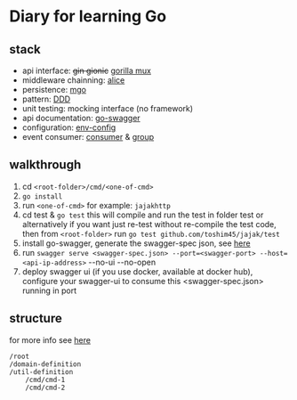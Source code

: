 # Diary for learning Go

## stack
* api interface: ~~gin gionic~~ [gorilla mux](https://github.com/gorilla/mux)
* middleware chainning: [alice](https://github.com/justinas/alice)
* persistence: [mgo](https://gopkg.in/mgo.v2)
* pattern: [DDD](https://en.wikipedia.org/wiki/Domain-driven_design)
* unit testing: mocking interface (no framework)
* api documentation: [go-swagger](https://github.com/go-swagger/go-swagger)
* configuration: [env-config](https://github.com/kelseyhightower/envconfig)
* event consumer: [consumer](github.com/Shopify/sarama) & [group](github.com/wvanbergen/kafka/consumergroup) 

## walkthrough
1. cd `<root-folder>/cmd/<one-of-cmd>`
1. `go install`
1. run `<one-of-cmd>` for example: `jajakhttp`
1. cd test & `go test` this will compile and run the test in folder test or alternatively if you want just re-test without re-compile the test code, then from `<root-folder>` run ```go test github.com/toshim45/jajak/test```
1. install go-swagger, generate the swagger-spec json, see [here](https://goswagger.io)
1. run `swagger serve <swagger-spec.json> --port=<swagger-port> --host=<api-ip-address>` --no-ui --no-open
1. deploy swagger ui (if you use docker, available at docker hub), configure your swagger-ui to consume this <swagger-spec.json> running in port <swagger-port>

## structure
for more info see [here](https://talks.golang.org/2014/organizeio.slide#9)
```
/root
/domain-definition
/util-definition
	/cmd/cmd-1
	/cmd/cmd-2
```